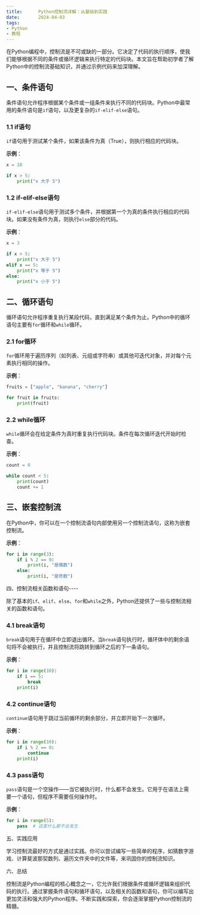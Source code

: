 ```yaml
---
title:      Python控制流详解：从基础到实践
date:       2024-04-03
tags:
- Python
- 教程
--- 
```


在Python编程中，控制流是不可或缺的一部分。它决定了代码的执行顺序，使我们能够根据不同的条件或循环逻辑来执行特定的代码块。本文旨在帮助初学者了解Python中的控制流基础知识，并通过示例代码来加深理解。

## 一、条件语句

条件语句允许程序根据某个条件或一组条件来执行不同的代码块。Python中最常用的条件语句是`if`语句，以及更复杂的`if-elif-else`语句。

### 1.1 if语句

`if`语句用于测试某个条件，如果该条件为真（True），则执行相应的代码块。

**示例**：


```python
x = 10

if x > 5:
    print("x 大于 5")
```
### 1.2 if-elif-else语句

`if-elif-else`语句用于测试多个条件，并根据第一个为真的条件执行相应的代码块。如果没有条件为真，则执行`else`部分的代码。

**示例**：


```python
x = 3

if x > 5:
    print("x 大于 5")
elif x == 5:
    print("x 等于 5")
else:
    print("x 小于 5")
```
## 二、循环语句

循环语句允许程序重复执行某段代码，直到满足某个条件为止。Python中的循环语句主要有`for`循环和`while`循环。

### 2.1 for循环

`for`循环用于遍历序列（如列表、元组或字符串）或其他可迭代对象，并对每个元素执行相同的操作。

**示例**：


```python
fruits = ["apple", "banana", "cherry"]

for fruit in fruits:
    print(fruit)
```
### 2.2 while循环

`while`循环会在给定条件为真时重复执行代码块。条件在每次循环迭代开始时检查。

**示例**：


```python
count = 0

while count < 5:
    print(count)
    count += 1
```
## 三、嵌套控制流

在Python中，你可以在一个控制流语句内部使用另一个控制流语句，这称为嵌套控制流。

**示例**：


```python
for i in range(3):
    if i % 2 == 0:
        print(i, "是偶数")
    else:
        print(i, "是奇数")
```
四、控制流相关函数和语句----

除了基本的`if`、`elif`、`else`、`for`和`while`之外，Python还提供了一些与控制流相关的函数和语句。

### 4.1 break语句

`break`语句用于在循环中立即退出循环。当`break`语句执行时，循环体中的剩余语句将不会被执行，并且控制流将跳转到循环之后的下一条语句。

**示例**：


```python
for i in range(10):
    if i == 5:
        break
    print(i)
```
### 4.2 continue语句

`continue`语句用于跳过当前循环的剩余部分，并立即开始下一次循环。

**示例**：


```python
for i in range(10):
    if i % 2 == 0:
        continue
    print(i)
```
### 4.3 pass语句

`pass`语句是一个空操作——当它被执行时，什么都不会发生。它用于在语法上需要一个语句，但程序不需要任何操作时。

**示例**：


```python
for i in range(5):
    pass  # 这里什么都不会发生
```
五、实践应用

学习控制流最好的方式是通过实践。你可以尝试编写一些简单的程序，如猜数字游戏、计算斐波那契数列、遍历文件夹中的文件等，来巩固你的控制流知识。

六、总结

控制流是Python编程的核心概念之一，它允许我们根据条件或循环逻辑来组织代码的执行。通过掌握条件语句和循环语句，以及相关的函数和语句，你可以编写出更加灵活和强大的Python程序。不断实践和探索，你会逐渐掌握Python控制流的精髓。